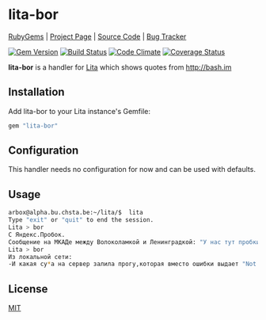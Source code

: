 # lita-bor

[RubyGems](http://rubygems.org/gems/lita-bor) | [Project Page](http://bu.chsta.be/projects/lita-bor/) |
[Source Code](https://github.com/arbox/lita-bor) | [Bug Tracker](https://github.com/arbox/lita-bor/issues)

[![Gem Version](https://badge.fury.io/rb/lita-bor.png)](http://badge.fury.io/rb/lita-bor)
[![Build Status](https://travis-ci.org/arbox/lita-bor.png?branch=master)](https://travis-ci.org/arbox/lita-bor)
[![Code Climate](https://codeclimate.com/github/arbox/lita-bor.png)](https://codeclimate.com/github/arbox/lita-bor)
[![Coverage Status](https://coveralls.io/repos/arbox/lita-bor/badge.png)](https://coveralls.io/r/arbox/lita-bor)

**lita-bor** is a handler for [Lita](https://github.com/jimmycuadra/lita) which shows quotes from http://bash.im

## Installation

Add lita-bor to your Lita instance's Gemfile:

``` ruby
gem "lita-bor"
```

## Configuration

This handler needs no configuration for now and can be used with defaults.

## Usage

``` bash
arbox@alpha.bu.chsta.be:~/lita/$  lita
Type "exit" or "quit" to end the session.
Lita > bor
С Яндекс.Пробок.
Сообщение на МКАДе между Волоколамкой и Ленинградкой: "У нас тут пробки нет, у нас тут паркинг"
Lita > bor
Из локальной сети:
-И какая су*а на сервер залила прогу,которая вместо ошибки выдает "Not enough mana"???
```

## License

[MIT](http://opensource.org/licenses/MIT)
